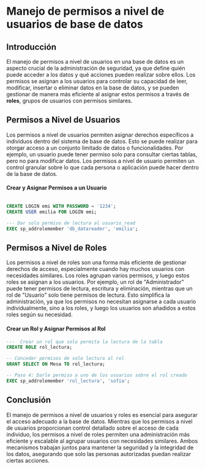 # Manejo de permisos a nivel de usuarios de base de datos


## Introducción
El manejo de permisos a nivel de usuarios en una base de datos es un aspecto crucial de la administración de seguridad, ya que define quién puede acceder a los datos y qué acciones pueden realizar sobre ellos. Los permisos se asignan a los usuarios para controlar su capacidad de leer, modificar, insertar o eliminar datos en la base de datos, y se pueden gestionar de manera más eficiente al asignar estos permisos a través de **roles**, grupos de usuarios con permisos similares.

## Permisos a Nivel de Usuarios
Los permisos a nivel de usuarios permiten asignar derechos específicos a individuos dentro del sistema de base de datos. Esto se puede realizar para otorgar acceso a un conjunto limitado de datos o funcionalidades. Por ejemplo, un usuario puede tener permiso solo para consultar ciertas tablas, pero no para modificar datos. Los permisos a nivel de usuario permiten un control granular sobre lo que cada persona o aplicación puede hacer dentro de la base de datos.

#### Crear y Asignar Permisos a un Usuario 

```sql

CREATE LOGIN emi WITH PASSWORD = '1234';
CREATE USER emilia FOR LOGIN emi;

--- Dar solo permiso de lectura al usuario_read
EXEC sp_addrolemember 'db_datareader', 'emilia';
```

## Permisos a Nivel de Roles
Los permisos a nivel de roles son una forma más eficiente de gestionar derechos de acceso, especialmente cuando hay muchos usuarios con necesidades similares. Los roles agrupan varios permisos, y luego estos roles se asignan a los usuarios. Por ejemplo, un rol de "Administrador" puede tener permisos de lectura, escritura y eliminación, mientras que un rol de "Usuario" solo tiene permisos de lectura. Esto simplifica la administración, ya que los permisos no necesitan asignarse a cada usuario individualmente, sino a los roles, y luego los usuarios son añadidos a estos roles según su necesidad.

#### Crear un Rol y Asignar Permisos al Rol

```sql
---  Crear un rol que solo permita la lectura de la tabla
CREATE ROLE rol_lectura;

-- Conceder permisos de solo lectura al rol
GRANT SELECT ON Mesa TO rol_lectura;

-- Paso 4: Darle permiso a uno de los usuarios sobre el rol creado
EXEC sp_addrolemember 'rol_lectura', 'sofia';
```

## Conclusión
El manejo de permisos a nivel de usuarios y roles es esencial para asegurar el acceso adecuado a la base de datos. Mientras que los permisos a nivel de usuarios proporcionan control detallado sobre el acceso de cada individuo, los permisos a nivel de roles permiten una administración más eficiente y escalable al agrupar usuarios con necesidades similares. Ambos mecanismos trabajan juntos para mantener la seguridad y la integridad de los datos, asegurando que solo las personas autorizadas puedan realizar ciertas acciones.
